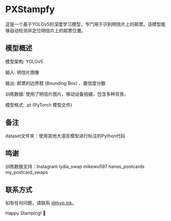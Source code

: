 # PXStampfy
这是一个基于YOLOv5的深度学习模型，专门用于识别明信片上的邮票。该模型能够自动检测并定位明信片上的邮票位置。

## 模型概述
模型架构: YOLOv5

输入: 明信片图像

输出: 邮票的边界框 (Bounding Box) 、置信度分数

训练数据: 使用了明信片图片，移动设备拍摄，包含多种背景。

模型格式: .pt (PyTorch 模型文件)

## 备注
dataset文件夹：使用其他大语言模型进行标注的Python代码

## 鸣谢
训练数据支持：Instagram lydia_swap mikewu597 hanas_postcards my_postcard_swaps

## 联系方式
如有任何问题，请联系 i@hyp.ink。

Happy Stamping! 🎉
